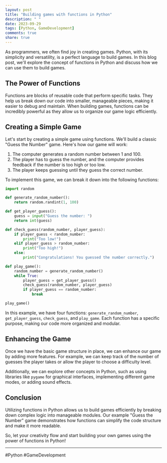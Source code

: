 ```yaml
---
layout: post
title: "Building games with functions in Python"
description: " "
date: 2023-09-29
tags: [Python, GameDevelopment]
comments: true
share: true
---
```


As programmers, we often find joy in creating games. Python, with its simplicity and versatility, is a perfect language to build games. In this blog post, we'll explore the concept of functions in Python and discuss how we can use them to build games.

## The Power of Functions

Functions are blocks of reusable code that perform specific tasks. They help us break down our code into smaller, manageable pieces, making it easier to debug and maintain. When building games, functions can be incredibly powerful as they allow us to organize our game logic efficiently.

## Creating a Simple Game

Let's start by creating a simple game using functions. We'll build a classic "Guess the Number" game. Here's how our game will work:

1. The computer generates a random number between 1 and 100.
2. The player has to guess the number, and the computer provides feedback if the number is too high or too low.
3. The player keeps guessing until they guess the correct number.

To implement this game, we can break it down into the following functions:

```python
import random

def generate_random_number():
    return random.randint(1, 100)

def get_player_guess():
    guess = input("Guess the number: ")
    return int(guess)

def check_guess(random_number, player_guess):
    if player_guess < random_number:
        print("Too low!")
    elif player_guess > random_number:
        print("Too high!")
    else:
        print("Congratulations! You guessed the number correctly.")

def play_game():
    random_number = generate_random_number()
    while True:
        player_guess = get_player_guess()
        check_guess(random_number, player_guess)
        if player_guess == random_number:
            break

play_game()
```

In this example, we have four functions: `generate_random_number`, `get_player_guess`, `check_guess`, and `play_game`. Each function has a specific purpose, making our code more organized and modular.

## Enhancing the Game

Once we have the basic game structure in place, we can enhance our game by adding more features. For example, we can keep track of the number of guesses the player takes or allow the player to choose a difficulty level.

Additionally, we can explore other concepts in Python, such as using libraries like `pygame` for graphical interfaces, implementing different game modes, or adding sound effects.

## Conclusion

Utilizing functions in Python allows us to build games efficiently by breaking down complex logic into manageable modules. Our example "Guess the Number" game demonstrates how functions can simplify the code structure and make it more readable.

So, let your creativity flow and start building your own games using the power of functions in Python!

---
#Python #GameDevelopment